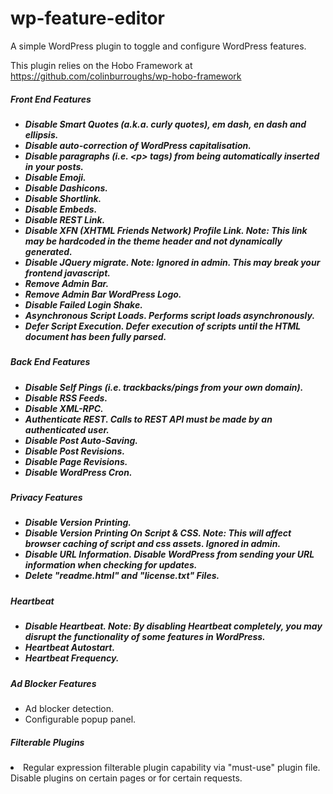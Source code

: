 # wp-feature-editor
A simple WordPress plugin to toggle and configure WordPress features.

This plugin relies on the Hobo Framework at https://github.com/colinburroughs/wp-hobo-framework

<h5>Front End Features<h5>
<ul>
<li>Disable Smart Quotes (a.k.a. curly quotes), em dash, en dash and ellipsis.
<li>Disable auto-correction of WordPress capitalisation.
<li>Disable paragraphs (i.e. &lt;p&gt; tags) from being automatically inserted in your posts.
<li>Disable Emoji.
<li>Disable Dashicons.
<li>Disable Shortlink.
<li>Disable Embeds.
<li>Disable REST Link.
<li>Disable XFN (XHTML Friends Network) Profile Link. <i>Note: This link may be hardcoded in the theme header and not dynamically generated.</i>
<li>Disable JQuery migrate. <i>Note: Ignored in admin. This may break your frontend javascript.</i>
<li>Remove Admin Bar.
<li>Remove Admin Bar WordPress Logo.
<li>Disable Failed Login Shake.
<li>Asynchronous Script Loads. Performs script loads asynchronously.
<li>Defer Script Execution. Defer execution of scripts until the HTML document has been fully parsed.
</ul>

<h5>Back End Features<h5>
<ul>
<li>Disable Self Pings (i.e. trackbacks/pings from your own domain).
<li>Disable RSS Feeds.
<li>Disable XML-RPC.
<li>Authenticate REST. Calls to REST API must be made by an authenticated user.
<li>Disable Post Auto-Saving.
<li>Disable Post Revisions.
<li>Disable Page Revisions.
<li>Disable WordPress Cron.
</ul>

<h5>Privacy Features<h5>
<ul>
<li>Disable Version Printing.
<li>Disable Version Printing On Script & CSS. <i>Note: This will affect browser caching of script and css assets. Ignored in admin.</i>
<li>Disable URL Information. Disable WordPress from sending your URL information when checking for updates.
<li>Delete "readme.html" and "license.txt" Files.
</ul>

<h5>Heartbeat<h5>
<ul>
<li>Disable Heartbeat. <i>Note: By disabling Heartbeat completely, you may disrupt the functionality of some features in WordPress.</i>
<li>Heartbeat Autostart.	
<li>Heartbeat Frequency.
</ul>

<h5>Ad Blocker Features</h5>
<ul>
<li>Ad blocker detection.
<li>Configurable popup panel.
</ul>

<h5>Filterable Plugins</h5>
<li>Regular expression filterable plugin capability via "must-use" plugin file. Disable plugins on certain pages or for certain requests. 
